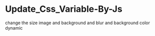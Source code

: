# Update_Css_Variable-By-Js
change the size image and background and blur and background color dynamic
